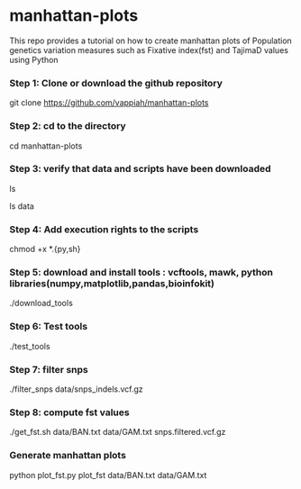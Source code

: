 # manhattan-plots
This repo provides a tutorial on how to create manhattan plots of Population genetics variation measures such as Fixative index(fst) and TajimaD values using Python


### Step 1: Clone or download the github repository
git clone https://github.com/vappiah/manhattan-plots

### Step 2: cd to the directory
cd manhattan-plots

### Step 3: verify that data and scripts have been downloaded
ls 

ls data

### Step 4: Add execution rights to the scripts
chmod +x *.{py,sh}

### Step 5: download and install tools : vcftools, mawk, python libraries(numpy,matplotlib,pandas,bioinfokit)
./download_tools

### Step 6: Test tools
./test_tools

### Step 7: filter snps
./filter_snps data/snps_indels.vcf.gz

### Step 8: compute fst values
./get_fst.sh data/BAN.txt data/GAM.txt snps.filtered.vcf.gz

### Generate manhattan plots
python plot_fst.py plot_fst data/BAN.txt data/GAM.txt 
